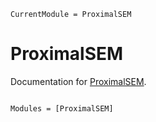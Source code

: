 ```@meta
CurrentModule = ProximalSEM
```

# ProximalSEM

Documentation for [ProximalSEM](https://github.com/Maximilian-Stefan-Ernst/ProximalSEM.jl).

```@index
```

```@autodocs
Modules = [ProximalSEM]
```

